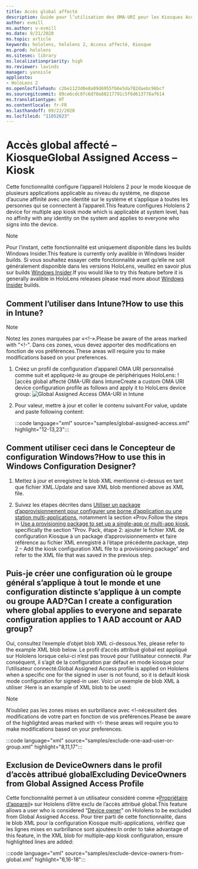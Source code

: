 ```yaml
---
title: Accès global affecté
description: Guide pour l’utilisation des OMA-URI pour les Kiosques Accès affecté
author: evmill
ms.author: v-evmill
ms.date: 9/21/2020
ms.topic: article
keywords: hololens, hololens 2, Access affecté, Kiosque
ms.prod: hololens
ms.sitesec: library
ms.localizationpriority: high
ms.reviewer: lavinds
manager: yannisle
appliesto:
- HoloLens 2
ms.openlocfilehash: c2be1123d0e8a09d6955fb6e5da782daebc96bcf
ms.sourcegitcommit: 89ce6cdc0fc6d70a88217791c5f6d613778af614
ms.translationtype: HT
ms.contentlocale: fr-FR
ms.lasthandoff: 09/22/2020
ms.locfileid: "11052623"
---
```

# <span data-ttu-id="18dcf-104">Accès global affecté – Kiosque</span><span class="sxs-lookup"><span data-stu-id="18dcf-104">Global Assigned Access – Kiosk</span></span>

<span data-ttu-id="18dcf-105">Cette fonctionnalité configure l’appareil Hololens 2 pour le mode kiosque de plusieurs applications applicable au niveau du système, ne dispose d’aucune affinité avec une identité sur le système et s’applique à toutes les personnes qui se connectent à l’appareil.</span><span class="sxs-lookup"><span data-stu-id="18dcf-105">This feature configures Hololens 2 device for multiple app kiosk mode which is applicable at system level, has no affinity with any identity on the system and applies to everyone who signs into the device.</span></span> 

> [!NOTE]
> <span data-ttu-id="18dcf-106">Pour l’instant, cette fonctionnalité est uniquement disponible dans les builds Windows Insider.</span><span class="sxs-lookup"><span data-stu-id="18dcf-106">This feature is currently only avalible in Windows Insider builds.</span></span> <span data-ttu-id="18dcf-107">Si vous souhaitez essayer cette fonctionnalité avant qu’elle ne soit généralement disponible dans les versions HoloLens, veuillez en savoir plus sur builds [Windows Insider](hololens-insider.md).</span><span class="sxs-lookup"><span data-stu-id="18dcf-107">If you would like to try this feature before it is generally avalible in HoloLens releases please read more about [Windows Insider](hololens-insider.md) builds.</span></span>
 
## <span data-ttu-id="18dcf-108">Comment l’utiliser dans Intune?</span><span class="sxs-lookup"><span data-stu-id="18dcf-108">How to use this in Intune?</span></span> 

> [!NOTE]
> <span data-ttu-id="18dcf-109">Notez les zones marquées par «<!-».</span><span class="sxs-lookup"><span data-stu-id="18dcf-109">Please be aware of the areas marked with "<!-".</span></span> <span data-ttu-id="18dcf-110">Dans ces zones, vous devez apporter des modifications en fonction de vos préférences.</span><span class="sxs-lookup"><span data-stu-id="18dcf-110">These areas will require you to make modifications based on your preferences.</span></span> 

1.  <span data-ttu-id="18dcf-111">Créez un profil de configuration d’appareil OMA URI personnalisé comme suit et appliquez-le au groupe de périphériques HoloLens: ![accès global affecté OMA-URI dans Intune</span><span class="sxs-lookup"><span data-stu-id="18dcf-111">Create a custom OMA URI device configuration profile as follows and apply it to HoloLens device group: ![Global Assigned Access OMA-URI in Intune</span></span>](images/global-assigned-access-omauri.png)

2.  <span data-ttu-id="18dcf-112">Pour valeur, mettre à jour et coller le contenu suivant:</span><span class="sxs-lookup"><span data-stu-id="18dcf-112">For value, update and paste following content:</span></span> 

    :::code language="xml" source="samples/global-assigned-access.xml" highlight="12-13,23":::

## <span data-ttu-id="18dcf-113">Comment utiliser ceci dans le Concepteur de configuration Windows?</span><span class="sxs-lookup"><span data-stu-id="18dcf-113">How to use this in Windows Configuration Designer?</span></span> 
 
1.  <span data-ttu-id="18dcf-114">Mettez à jour et enregistrez le blob XML mentionné ci-dessus en tant que fichier XML.</span><span class="sxs-lookup"><span data-stu-id="18dcf-114">Update and save XML blob mentioned above as XML file.</span></span> 

2.  <span data-ttu-id="18dcf-115">Suivez les étapes décrites dans [Utiliser un package d’approvisionnement pour configurer une borne d’application ou une station multi-applications](https://docs.microsoft.com/hololens/hololens-kiosk#use-a-provisioning-package-to-set-up-a-single-app-or-multi-app-kiosk), notamment la section «Prov.</span><span class="sxs-lookup"><span data-stu-id="18dcf-115">Follow the steps in [Use a provisioning package to set up a single-app or multi-app kiosk](https://docs.microsoft.com/hololens/hololens-kiosk#use-a-provisioning-package-to-set-up-a-single-app-or-multi-app-kiosk), specifically the section "Prov.</span></span> <span data-ttu-id="18dcf-116">Pack, étape 2: ajouter le fichier XML de configuration Kiosque à un package d’approvisionnement» et faire référence au fichier XML enregistré à l’étape précédente.</span><span class="sxs-lookup"><span data-stu-id="18dcf-116">package, step 2 – Add the kiosk configuration XML file to a provisioning package" and refer to the XML file that was saved in the previous step.</span></span> 

## <span data-ttu-id="18dcf-117">Puis-je créer une configuration où le groupe général s’applique à tout le monde et une configuration distincte s’applique à un compte ou groupe AAD?</span><span class="sxs-lookup"><span data-stu-id="18dcf-117">Can I create a configuration where global applies to everyone and separate configuration applies to 1 AAD account or AAD group?</span></span> 

<span data-ttu-id="18dcf-118">Oui, consultez l’exemple d’objet blob XML ci-dessous.</span><span class="sxs-lookup"><span data-stu-id="18dcf-118">Yes, please refer to the example XML blob below.</span></span> <span data-ttu-id="18dcf-119">Le profil d’accès attribué global est appliqué sur Hololens lorsque celui-ci n’est pas trouvé pour l’utilisateur connecté. Par conséquent, il s’agit de la configuration par défaut en mode kiosque pour l’utilisateur connecté.</span><span class="sxs-lookup"><span data-stu-id="18dcf-119">Global Assigned Access profile is applied on Hololens when a specific one for the signed in user is not found, so it is default kiosk mode configuration for signed-in user.</span></span> <span data-ttu-id="18dcf-120">Voici un exemple de blob XML à utiliser :</span><span class="sxs-lookup"><span data-stu-id="18dcf-120">Here is an example of XML blob to be used:</span></span> 

> [!NOTE]
> <span data-ttu-id="18dcf-121">N’oubliez pas les zones mises en surbrillance avec <!-nécessitent des modifications de votre part en fonction de vos préférences.</span><span class="sxs-lookup"><span data-stu-id="18dcf-121">Please be aware of the highlighted areas marked with <!-  these areas will require you to make modifications based on your preferences.</span></span> 

 :::code language="xml" source="samples/exclude-one-aad-user-or-group.xml" highlight="8,11,17":::

## <span data-ttu-id="18dcf-122">Exclusion de DeviceOwners dans le profil d’accès attribué global</span><span class="sxs-lookup"><span data-stu-id="18dcf-122">Excluding DeviceOwners from Global Assigned Access Profile</span></span>

<span data-ttu-id="18dcf-123">Cette fonctionnalité permet à un utilisateur considéré comme «[Propriétaire d’appareil](security-adminless-os.md)» sur Hololens d’être exclu de l’accès attribué global.</span><span class="sxs-lookup"><span data-stu-id="18dcf-123">This feature allows a user who is considered “[Device owner](security-adminless-os.md)" on Hololens to be excluded from Global Assigned Access.</span></span> <span data-ttu-id="18dcf-124">Pour tirer parti de cette fonctionnalité, dans le blob XML pour la configuration Kiosque multi-applications, vérifiez que les lignes mises en surbrillance sont ajoutées:</span><span class="sxs-lookup"><span data-stu-id="18dcf-124">In order to take advantage of this feature, in the XML blob for multiple-app kiosk configuration, ensure highlighted lines are added:</span></span> 

 :::code language="xml" source="samples/exclude-device-owners-from-global.xml" highlight="6,16-18":::
 
